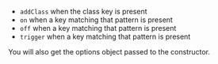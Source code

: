 - `addClass` when the class key is present
- `on` when a key matching that pattern is present
- `off` when a key matching that pattern is present
- `trigger` when a key matching that pattern is present

You will also get the options object passed to the constructor.
